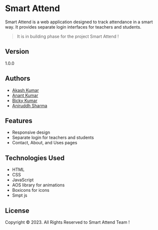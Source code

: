 # Smart Attend

Smart Attend is a web application designed to track attendance in a smart way. It provides separate login interfaces for teachers and students.

> It is in building phase for the project Smart Attend !

## Version

1.0.0

## Authors

- [Akash Kumar](https://github.com/Akashkumar9508)
- [Anant Kumar](https://github.com/Anant1004)
- [Bicky Kumar](https://github.com/bickysrm)
- [Aniruddh Sharma](https://github.com/Aniruddh0012)

## Features

- Responsive design
- Separate login for teachers and students
- Contact, About, and Uses pages

## Technologies Used

- HTML
- CSS
- JavaScript
- AOS library for animations
- Boxicons for icons
- Smpt js 

## License

Copyright © 2023. All Rights Reserved to Smart Attend Team !

